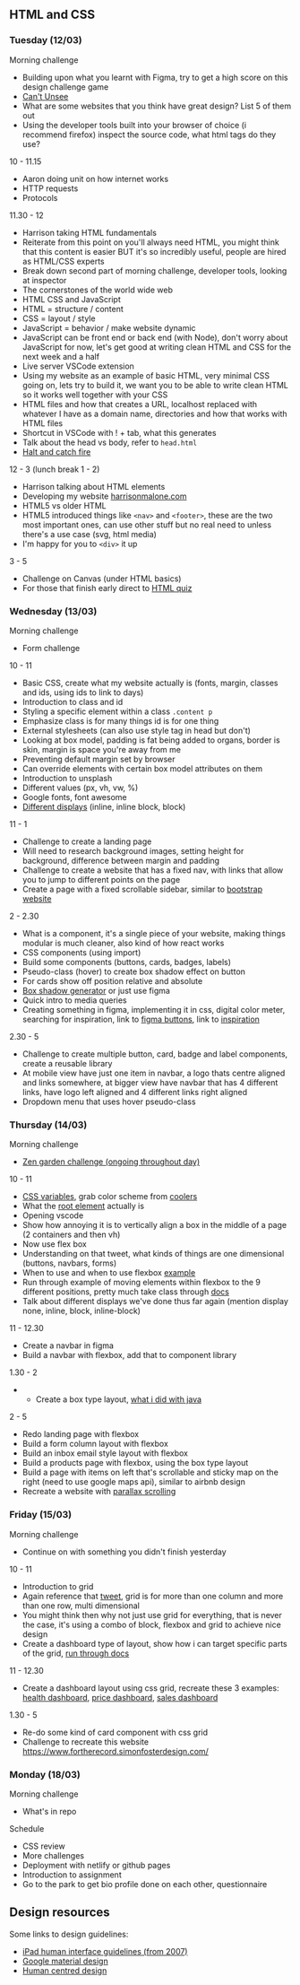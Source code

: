 ## HTML and CSS

### Tuesday (12/03)

Morning challenge 
- Building upon what you learnt with Figma, try to get a high score on this design challenge game
- [Can't Unsee](https://cantunsee.space/)
- What are some websites that you think have great design? List 5 of them out
- Using the developer tools built into your browser of choice (i recommend firefox) inspect the source code, what html tags do they use?

10 - 11.15
- Aaron doing unit on how internet works
- HTTP requests 
- Protocols

11.30 - 12
- Harrison taking HTML fundamentals 
- Reiterate from this point on you'll always need HTML, you might think that this content is easier BUT it's so incredibly useful, people are hired as HTML/CSS experts
- Break down second part of morning challenge, developer tools, looking at inspector 
- The cornerstones of the world wide web
- HTML CSS and JavaScript
- HTML = structure / content
- CSS = layout / style
- JavaScript = behavior / make website dynamic
- JavaScript can be front end or back end (with Node), don't worry about JavaScript for now, let's get good at writing clean HTML and CSS for the next week and a half
- Live server VSCode extension
- Using my website as an example of basic HTML, very minimal CSS going on, lets try to build it, we want you to be able to write clean HTML so it works well together with your CSS
- HTML files and how that creates a URL, localhost replaced with whatever I have as a domain name, directories and how that works with HTML files
- Shortcut in VSCode with ! + tab, what this generates
- Talk about the head vs body, refer to `head.html`
- [Halt and catch fire](https://www.youtube.com/watch?v=mi_fKu9WTAE)

12 - 3 (lunch break 1 - 2)
- Harrison talking about HTML elements
- Developing my website [harrisonmalone.com](http://harrisonmalone.com)
- HTML5 vs older HTML
- HTML5 introduced things like `<nav>` and `<footer>`, these are the two most important ones, can use other stuff but no real need to unless there's a use case (svg, html media)
- I'm happy for you to `<div>` it up

3 - 5
- Challenge on Canvas (under HTML basics)
- For those that finish early direct to [HTML quiz](https://www.w3schools.com/html/html_quiz.asp)

### Wednesday (13/03)

Morning challenge
- Form challenge

10 - 11
- Basic CSS, create what my website actually is (fonts, margin, classes and ids, using ids to link to days)
- Introduction to class and id
- Styling a specific element within a class `.content p`
- Emphasize class is for many things id is for one thing
- External stylesheets (can also use style tag in head but don't)
- Looking at box model, padding is fat being added to organs, border is skin, margin is space you're away from me
- Preventing default margin set by browser
- Can override elements with certain box model attributes on them
- Introduction to unsplash
- Different values (px, vh, vw, %)
- Google fonts, font awesome
- [Different displays](https://stackoverflow.com/questions/9189810/css-display-inline-vs-inline-block) (inline, inline block, block)

11 - 1
- Challenge to create a landing page
- Will need to research background images, setting height for background, difference between margin and padding
- Challenge to create a website that has a fixed nav, with links that allow you to jump to different points on the page
- Create a page with a fixed scrollable sidebar, similar to [bootstrap website](https://getbootstrap.com/docs/4.3/components/alerts/)

2 - 2.30
- What is a component, it's a single piece of your website, making things modular is much cleaner, also kind of how react works
- CSS components (using import)
- Build some components (buttons, cards, badges, labels)
- Pseudo-class (hover) to create box shadow effect on button
- For cards show off position relative and absolute
- [Box shadow generator](https://www.cssmatic.com/box-shadow) or just use figma
- Quick intro to media queries
- Creating something in figma, implementing it in css, digital color meter, searching for inspiration, link to [figma buttons](https://www.figma.com/file/LckcJY0YPxYty3MAYVOXMHwl/buttons), link to [inspiration](https://material.io/design/components/buttons.html)

2.30 - 5
- Challenge to create multiple button, card, badge and label components, create a reusable library
- At mobile view have just one item in navbar, a logo thats centre aligned and links somewhere, at bigger view have navbar that has 4 different links, have logo left aligned and 4 different links right aligned
- Dropdown menu that uses hover pseudo-class

### Thursday (14/03)

Morning challenge
- [Zen garden challenge (ongoing throughout day)](http://www.csszengarden.com/)

10 - 11
- [CSS variables](https://codepen.io/harrisonmalone/pen/jJYEWE?editors=1100), grab color scheme from [coolers](https://coolors.co/)
- What the [root element](https://css-tricks.com/almanac/selectors/r/root/) actually is 
- Opening vscode
- Show how annoying it is to vertically align a box in the middle of a page (2 containers and then vh)
- Now use flex box 
- Understanding on that tweet, what kinds of things are one dimensional (buttons, navbars, forms)
- When to use and when to use flexbox [example](https://twitter.com/rachelandrew/status/1088827732874747910?s=12)
- Run through example of moving elements within flexbox to the 9 different positions, pretty much take class through [docs](https://css-tricks.com/snippets/css/a-guide-to-flexbox/)
- Talk about different displays we've done thus far again (mention display none, inline, block, inline-block)

11 - 12.30
- Create a navbar in figma
- Build a navbar with flexbox, add that to component library

1.30 - 2
- - Create a box type layout, [what i did with java](https://gist.github.com/harrisonmalone/41e4d0ebb8f7ff1c5223ae3a851f816b)

2 - 5
- Redo landing page with flexbox
- Build a form column layout with flexbox
- Build an inbox email style layout with flexbox
- Build a products page with flexbox, using the box type layout
- Build a page with items on left that's scrollable and sticky map on the right (need to use google maps api), similar to airbnb design
- Recreate a website with [parallax scrolling](https://www.w3schools.com/howto/howto_css_parallax.asp) 

### Friday (15/03)

Morning challenge
- Continue on with something you didn't finish yesterday

10 - 11
- Introduction to grid
- Again reference that [tweet](https://twitter.com/rachelandrew/status/1088827732874747910?s=12), grid is for more than one column and more than one row, multi dimensional 
- You might think then why not just use grid for everything, that is never the case, it's using a combo of block, flexbox and grid to achieve nice design
- Create a dashboard type of layout, show how i can target specific parts of the grid, [run through docs](https://css-tricks.com/snippets/css/complete-guide-grid/) 

11 - 12.30
- Create a dashboard layout using css grid, recreate these 3 examples: [health dashboard](https://dribbble.com/shots/1340306-Rolodex-Dashboard), [price dashboard](https://dribbble.com/shots/1464920-Basic-Dashboard-Design), [sales dashboard](https://elements.envato.com/bracket-responsive-bootstrap-admin-template-QHCFTF?irgwc=1&clickid=360yQf247xyJTJk0GIyI522MUkl0dQz073ja0U0&iradid=298927&utm_campaign=elements_af_78798&iradtype=ONLINE_TRACKING_LINK&irmptype=mediapartner&utm_medium=affiliate&utm_source=impact_radius&mp=Speckyboy%20Design%20Magazine)

1.30 - 5
- Re-do some kind of card component with css grid
- Challenge to recreate this website https://www.fortherecord.simonfosterdesign.com/

### Monday (18/03)

Morning challenge
- What's in repo

Schedule
- CSS review
- More challenges
- Deployment with netlify or github pages
- Introduction to assignment
- Go to the park to get bio profile done on each other, questionnaire

## Design resources 

Some links to design guidelines:
- [iPad human interface guidelines (from 2007)](https://www.hung-truong.com/blog/wp-content/uploads/2010/06/iPadHIG.pdf#page17)
- [Google material design](https://material.io/design/foundation-overview/#)
- [Human centred design](http://d1r3w4d5z5a88i.cloudfront.net/assets/guide/Field%20Guide%20to%20Human-Centered%20Design_IDEOorg_English-ee47a1ed4b91f3252115b83152828d7e.pdf)
